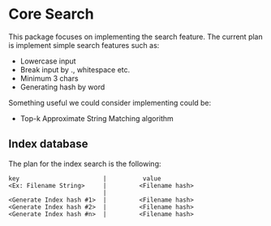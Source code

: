 # Core Search

This package focuses on implementing the search feature. The current plan is
implement simple search features such as:
- Lowercase input
- Break input by ., whitespace etc.
- Minimum 3 chars
- Generating hash by word

Something useful we could consider implementing could be:
- Top-k Approximate String Matching algorithm

## Index database
The plan for the index search is the following:
```
key                       |          value
<Ex: Filename String>     |         <Filename hash>
                          |
<Generate Index hash #1>  |         <Filename hash>
<Generate Index hash #2>  |         <Filename hash>
<Generate Index hash #n>  |         <Filename hash>
```
